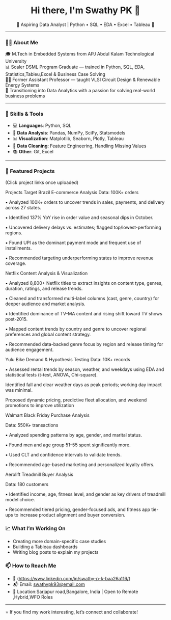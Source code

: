 <h1 align="center">Hi there, I'm Swathy PK 👋</h1>

<p align="center">
  🌟 Aspiring Data Analyst | Python • SQL • EDA • Excel • Tableau 🌟  
</p>

---

### 👩‍💻 About Me

🎓 M.Tech in Embedded Systems from APJ Abdul Kalam Technological University  
📊 Scaler DSML Program Graduate — trained in Python, SQL, EDA, Statistics,Tableu,Excel  & Business Case Solving  
🧑‍🏫 Former Assistant Professor — taught VLSI Circuit Design & Renewable Energy Systems  
🎯 Transitioning into Data Analytics with a passion for solving real-world business problems  

---

### 🚀 Skills & Tools

- 💻 **Languages**: Python, SQL  
- 🧪 **Data Analysis**: Pandas, NumPy, SciPy, Statsmodels  
- 📊 **Visualization**: Matplotlib, Seaborn, Plotly, Tableau  
- 🧼 **Data Cleaning**: Feature Engineering, Handling Missing Values  
- 📚 **Other**: Git, Excel

---

### 📌 Featured Projects

(Click project links once uploaded)

Projects
Target Brazil E-commerce Analysis
 Data: 100K+ orders
 
▪ Analyzed 100K+ orders to uncover trends in sales, payments, and delivery across 27 states.

▪ Identified 137% YoY rise in order value and seasonal dips in October.

▪ Uncovered delivery delays vs. estimates; flagged top/lowest-performing regions.

▪ Found UPI as the dominant payment mode and frequent use of installments.

▪ Recommended targeting underperforming states to improve revenue coverage.

Netflix Content Analysis & Visualization

▪ Analyzed 8,800+ Netflix titles to extract insights on content type, genres, duration, ratings, and release trends.

▪ Cleaned and transformed multi-label columns (cast, genre, country) for deeper audience and market analysis.

▪ Identified dominance of TV-MA content and rising shift toward TV shows post-2015.

▪ Mapped content trends by country and genre to uncover regional preferences and global content strategy.

▪ Recommended data-backed genre focus by region and release timing for audience engagement.

Yulu Bike Demand & Hypothesis Testing
 Data: 10K+ records
 
▪ Assessed rental trends by season, weather, and weekdays using EDA and statistical tests (t-test, ANOVA,
Chi-square).

Identified fall and clear weather days as peak periods; working day impact was minimal.

Proposed dynamic pricing, predictive fleet allocation, and weekend promotions to improve utilization

Walmart Black Friday Purchase Analysis

 Data: 550K+ transactions
 
▪ Analyzed spending patterns by age, gender, and marital status.

▪ Found men and age group 51–55 spent significantly more.

▪ Used CLT and confidence intervals to validate trends.

▪ Recommended age-based marketing and personalized loyalty offers.


Aerolift Treadmill Buyer Analysis

 Data: 180 customers
 
▪ Identified income, age, fitness level, and gender as key drivers of treadmill model choice.

▪ Recommended tiered pricing, gender-focused ads, and fitness app tie-ups to increase product alignment and
buyer conversion.


### 📈 What I’m Working On

- Creating more domain-specific case studies  
- Building a Tableau dashboards   
- Writing blog posts to explain my projects



### 📫 How to Reach Me

- 🔗 (https://www.linkedin.com/in/swathy-p-k-baa26a116/)
- 📬 Email: swathypk93@email.com  
- 📍 Location:Sarjapur road,Bangalore, India | Open to Remote ,Hybrid,WFO  Roles
  

---

⭐️ If you find my work interesting, let’s connect and collaborate!
